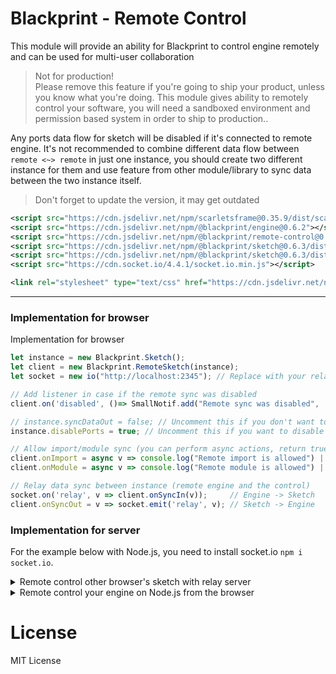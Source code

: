# Blackprint - Remote Control
This module will provide an ability for Blackprint to control engine remotely and can be used for multi-user collaboration

> Not for production!<br>
> Please remove this feature if you're going to ship your product, unless you know what you're doing. This module gives ability to remotely control your software, you will need a sandboxed environment and permission based system in order to ship to production..

Any ports data flow for sketch will be disabled if it's connected to remote engine. It's not recommended to combine different data flow between `remote <~> remote` in just one instance, you should create two different instance for them and use feature from other module/library to sync data between the two instance itself.

> Don't forget to update the version, it may get outdated

```xml
<script src="https://cdn.jsdelivr.net/npm/scarletsframe@0.35.9/dist/scarletsframe.dev.js"></script>
<script src="https://cdn.jsdelivr.net/npm/@blackprint/engine@0.6.2"></script>
<script src="https://cdn.jsdelivr.net/npm/@blackprint/remote-control@0.1/dist/remote-control.min.js"></script>
<script src="https://cdn.jsdelivr.net/npm/@blackprint/sketch@0.6.3/dist/blackprint.min.js"></script>
<script src="https://cdn.jsdelivr.net/npm/@blackprint/sketch@0.6.3/dist/blackprint.sf.js"></script>
<script src="https://cdn.socket.io/4.4.1/socket.io.min.js"></script>

<link rel="stylesheet" type="text/css" href="https://cdn.jsdelivr.net/npm/@blackprint/sketch@0.6.3/dist/blackprint.sf.css">
```

---

### Implementation for browser
Implementation for browser

```js
let instance = new Blackprint.Sketch();
let client = new Blackprint.RemoteSketch(instance);
let socket = new io("http://localhost:2345"); // Replace with your relaying server (Socket.io)

// Add listener in case if the remote sync was disabled
client.on('disabled', ()=> SmallNotif.add("Remote sync was disabled", 'red'));

// instance.syncDataOut = false; // Uncomment this if you don't want to sync browser "node data" to the engine
instance.disablePorts = true; // Uncomment this if you want to disable any data flow on the browser

// Allow import/module sync (you can perform async actions, return true to allow, and return false to disallow)
client.onImport = async v => console.log("Remote import is allowed") || true;
client.onModule = async v => console.log("Remote module is allowed") || true;

// Relay data sync between instance (remote engine and the control)
socket.on('relay', v => client.onSyncIn(v));     // Engine -> Sketch
client.onSyncOut = v => socket.emit('relay', v); // Sketch -> Engine
```

### Implementation for server
For the example below with Node.js, you need to install socket.io `npm i socket.io`.

<details>
	<summary>Remote control other browser's sketch with relay server</summary>

This is just relaying server with Socket.io, you can customize it with WebRTC or UDP instead. Both `RemoteSketch` from the browser need to be connected to this same relaying server.
```js
let port = 2345;
let httpServer = require('http').createServer();
let io = require('socket.io')(httpServer);

io.on('connection', client => {
	client.on('relay', data => client.broadcast('relay', data));

	console.log("A client was connected");
	client.on('disconnect', ()=> console.log("A client got disconnected"));
});

console.log(`Waiting connection on port: ${port}`);
httpServer.listen(port);
```
</details>

<details>
	<summary>Remote control your engine on Node.js from the browser</summary>

You must change `Blackprint.RemoteSketch` with `Blackprint.RemoteControl` if you want to remote control only the engine (RemoteSketch is used if you want to control remote sketch).

```js
let { createServer } = require("http");
let { Server } = require("socket.io");

let port = 2345;
let httpServer = createServer();
let io = new Server(httpServer, {
  cors: { origin: ["http://localhost:6789", "https://blackprint.github.io"]}
});

Blackprint.allowModuleOrigin('*'); // Allow load from any URL (localhost/https only)

let instance = new Blackprint.Engine();
let remote = new Blackprint.RemoteEngine(instance);

// Allow import/module sync (return true = allow, false = disable sync)
remote.onImport = v=> console.log("Remote import is allowed") || true;
remote.onModule = v=> console.log("Remote module is allowed") || true;

// "Blackprint.onModuleConflict" need to be replaced if you want to use this to solve conflicting nodes
// Use below if you want to always use the newest module
// Blackprint.onModuleConflict = async map => Object.entries(map).forEach(v => v.useOld = false);

let engineStartup = Date.now();
io.on('connection', client => {
	// Relay data sync between instance (remote engine and the control)
	client.on('relay', data => remote.onSyncIn(data));     // Sketch -> Engine
	remote.onSyncOut = data => client.emit('relay', data); // Engine -> Sketch

	console.log('Remote control: connected');
	client.on('disconnect', () => console.log('Remote control: disconnected'));
});

console.log(`Waiting connection on port: ${port}`);
httpServer.listen(port);
```
</details>

# License
MIT License